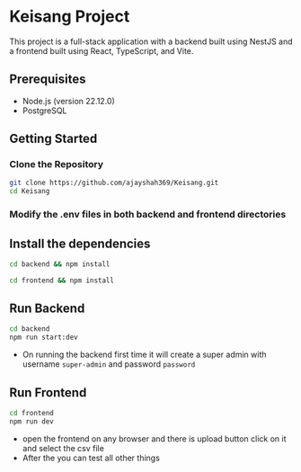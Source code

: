 # Keisang Project

This project is a full-stack application with a backend built using NestJS and a frontend built using React, TypeScript, and Vite.

## Prerequisites

- Node.js (version 22.12.0)
- PostgreSQL

## Getting Started

### Clone the Repository

```sh
git clone https://github.com/ajayshah369/Keisang.git
cd Keisang
```

### Modify the .env files in both backend and frontend directories

## Install the dependencies

```sh
cd backend && npm install

cd frontend && npm install
```

## Run Backend

```sh
cd backend
npm run start:dev
```

- On running the backend first time it will create a super admin with username `super-admin` and password `password`

## Run Frontend

```sh
cd frontend
npm run dev
```

- open the frontend on any browser and there is upload button click on it and select the csv file
- After the you can test all other things
